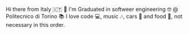 Hi there from Italy 🇮🇹 🤌
I'm Graduated in softweer engineering 🤓 @ Politecnico di Torino 📚
I love code 💻, music 🎶, cars 🚗 and food 🍕, not necessary in this order.
